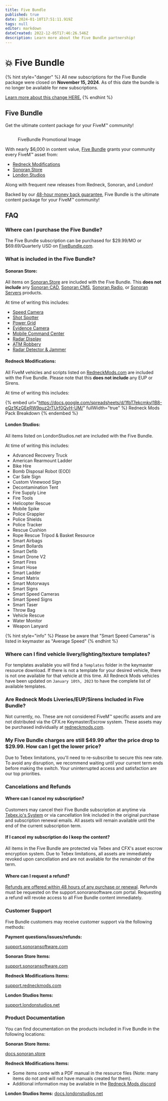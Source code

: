 ```yaml
---
title: Five Bundle
published: true
date: 2024-01-10T17:51:11.919Z
tags: null
editor: markdown
dateCreated: 2022-12-05T17:46:26.546Z
description: Learn more about the Five Bundle partnership!
---
```


# 💥 Five Bundle

{% hint style="danger" %}
All new subscriptions for the Five Bundle package were closed on **November 15, 2024**. As of this date the bundle is no longer be available for new subscriptions.

[Learn more about this change HERE.](last-call-for-new-subscribers.md)
{% endhint %}

## Five Bundle

&#x20;Get the ultimate content package for your FiveM™ community!

<figure><img src="https://sonoransoftware.com/assets/images/promotional/store/five_bundle_sonoran_banner.png" alt=""><figcaption><p>FiveBundle Promotional Image</p></figcaption></figure>

With nearly $6,000 in content value, [Five Bundle](https://fivebundle.com) grants your community every FiveM™ asset from:

* [Redneck Modifications](https://redneckmods.com)
* [Sonoran Store](https://sonoran.store)
* [London Studios](https://londonstudios.net)

Along with frequent new releases from Redneck, Sonoran, and London!

Backed by our [48-hour money back guarantee](https://sonoransoftware.com/assets/files/internal/purchase\_policy.pdf), Five Bundle is the ultimate content package for your FiveM™ community!

## FAQ

### Where can I purchase the Five Bundle?

The Five Bundle subscription can be purchased for $29.99/MO or $69.69/Quarterly USD on [FiveBundle.com](https://fivebundle.com).

### What is included in the Five Bundle?

#### **Sonoran Store:**

All items on [Sonoran.Store](https://sonoran.store) are included with the Five Bundle. This **does not include** any [Sonoran CAD](https://info.sonorancad.com/why-choose-sonoran-cad/about), [Sonoran CMS](https://info.sonorancms.com/why-choose-sonoran-cms/why-choose-sonoran-cms), [Sonoran Radio](https://info.sonoranradio.com/en/why-choose-sonoran-radio), or [Sonoran Servers](https://sonoranservers.com/) products.

At time of writing this includes:

* [Speed Camera](https://www.sonoran.store/package/5056701)
* [Shot Spotter](https://www.sonoran.store/package/5078838)
* [Power Grid](https://www.sonoran.store/package/5120025)
* [Evidence Camera](https://www.sonoran.store/package/5183521)
* [Mobile Command Center](https://www.sonoran.store/package/5287071)
* [Radar Display](https://www.sonoran.store/package/5362825)
* [ATM Robbery](https://www.sonoran.store/package/5441412)
* [Radar Detector & Jammer](https://www.sonoran.store/package/5740634)

#### **Redneck Modifications:**

All FiveM vehicles and scripts listed on [RedneckMods.com](https://www.redneckmods.com/) are included with the Five Bundle. Please note that this **does not include** any EUP or Sirens.

At time of writing this includes:

{% embed url="https://docs.google.com/spreadsheets/d/1fbT7ekcmkyl1B8-eQz1KzGEeRW9puz2rTUrf0QvH-UM/" fullWidth="true" %}
Redneck Mods Pack Breakdown
{% endembed %}

#### **London Studios:**

All items listed on LondonStudios.net are included with the Five Bundle.

At time of writing this includes:

* Advanced Recovery Truck
* American Rearmount Ladder
* Bike Hire
* Bomb Disposal Robot (EOD)
* Car Sale Sign
* Custom Vinewood Sign
* Decontamination Tent
* Fire Supply Line
* Fire Tools
* Helicopter Rescue
* Mobile Spike
* Police Grappler
* Police Shields
* Police Tracker
* Rescue Cushion
* Rope Rescue Tripod & Basket Resource
* Smart Airbags
* Smart Bollards
* Smart Defib
* Smart Drone V2
* Smart Fires
* Smart Hose
* Smart Ladder
* Smart Matrix
* Smart Motorways
* Smart Signs
* Smart Speed Cameras
* Smart Speed Signs
* Smart Taser
* Throw Bag
* Vehicle Rescue
* Water Monitor
* Weapon Lanyard

{% hint style="info" %}
Please be aware that "Smart Speed Cameras" is listed in keymaster as "Average Speed"
{% endhint %}

### Where can I find vehicle livery/lighting/texture templates?

For templates available you will find a `Templates` folder in the keymaster resource download. If there is not a template for your desired vehicle, there is not one available for that vehicle at this time. All Redneck Mods vehicles have been updated on `January 10th, 2023` to have the complete list of available templates.

### Are Redneck Mods Liveries/EUP/Sirens Included in Five Bundle?

Not currently, no. These are not considered FiveM™ specific assets and are not distributed via the CFX.re Keymaster/Escrow system. These assets may be purchased individually at [redneckmods.com](https://www.redneckmods.com/category/dev-assets).

### My Five Bundle charges are still $49.99 after the price drop to $29.99. How can I get the lower price?

Due to Tebex limitations, you'll need to re-subscribe to secure this new rate. To avoid any disruption, we recommend waiting until your current term ends before making the switch. Your uninterrupted access and satisfaction are our top priorities.

### Cancelations and Refunds

#### Where can I cancel my subscription?

Customers may cancel their Five Bundle subscription at anytime via [Tebex.io's System](https://checkout.tebex.io/payment-history/) or via cancellation link included in the original purchase and subscription renewal emails. All assets will remain available until the end of the current subscription term.

#### If I cancel my subscription do I keep the content?

All items in the Five Bundle are protected via Tebex and CFX's asset escrow encryption system. Due to Tebex limitations, all assets are immediately revoked upon cancellation and are not available for the remainder of the term.

#### Where can I request a refund?

[Refunds are offered within 48 hours of any purchase or renewal](https://sonoransoftware.com/assets/files/internal/purchase\_policy.pdf). Refunds must be requested on the support.sonoransoftware.com portal. Requesting a refund will revoke access to all Five Bundle content immediately.

### Customer Support

Five Bundle customers may receive customer support via the following methods:

**Payment questions/issues/refunds:**&#x20;

[support.sonoransoftware.com](https://support.sonoransoftware.com)

**Sonoran Store Items:**&#x20;

[support.sonoransoftware.com](https://support.sonoransoftware.com)

**Redneck Modifications Items:**&#x20;

[support.redneckmods.com](https://support.redneckmods.com/)

**London Studios Items:**&#x20;

[support.londonstudios.net](https://support.londonstudios.net/)

### Product Documentation

You can find documentation on the products included in Five Bundle in the following locations:

**Sonoran Store Items:**

[docs.sonoran.store](https://docs.sonoran.store)

**Redneck Modifications Items:**

* Some items come with a PDF manual in the resource files (Note: many items do not and will not have manuals created for them).
* Additional information may be available in the [Redneck Mods discord](https://discord.gg/redneckmods)

**London Studios Items:** [docs.londonstudios.net](https://docs.londonstudios.net/)
